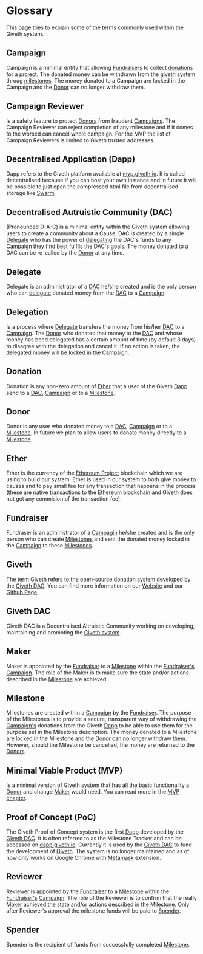# Glossary

This page tries to explain some of the terms commonly used within the Giveth system.

## <a name="glossary-campaign"></a>Campaign
Campaign is a minimal entity that allowing [Fundraisers](#glossary-fundraiser) to collect [donations](#glossary-donation) for a project. The donated money can be withdrawn from the giveth system throug [milestones](#glossary-milestone). The money donated to a Campaign are locked in the Campaign and the [Donor](#glossary-donor) can no longer withdraw them.

## <a name="glossary-campaign-reviewer"></a>Campaign Reviewer
Is a safety feature to protect [Donors](#glossary-donor) from fraudent [Campaigns](#glossary-campaign). The Campaign Reviewer can reject completion of any milestone and if it comes to the worsed can cancel whole campaign. For the MVP the list of Campaign Reviewers is limited to Giveth trusted addresses.

## <a name="glossary-Dapp"></a>Decentralised Application (Dapp)
Dapp refers to the Giveth platform available at [mvp.giveth.io](https://mvp.giveth.io). It is called decentralised because if you can host your own instance and in future it will be possible to just open the compressed html file from decentralised storage like [Swarm](http://swarm-gateways.net).

## <a name="glossary-DAC"></a>Decentralised Autruistic Community (DAC)
(Pronounced D-A-C) is a minimal entity within the Giveth system allowing users to create a community about a Cause. DAC is created by a single [Delegate](#glossary-delegate) who has the power of [delegating](#glossary-delegation) the DAC's funds to any [Campaign](#glossary-campaign) they find best fulfils the DAC's goals. The money donated to a DAC can be re-called by the [Donor](#glossary-donor) at any time.

## <a name="glossary-delegate"></a>Delegate
Delegate is an administrator of a [DAC](#glossary-DAC) he/she created and is the only person who can [delegate](#glossary-delegation) donated money from the [DAC](#glossary-DAC) to a [Campaign](#glossary-campaign).

## <a name="glossary-delegation"></a>Delegation
Is a process where [Delegate](#glossary-delegate) transfers the money from his/her [DAC](#glossary-DAC) to a [Campaign](#glossary-campaign). The [Donor](#glossary-donor) who donated that money to the [DAC](#glossary-DAC) and whose money has beed delegated has a certain amount of time (by default 3 days) to disagree with the delegation and cancel it. If no action is taken, the delegated money will be locked in the [Campaign](#glossary-campaign).

## <a name="glossary-donation"></a>Donation
Donation is any non-zero amount of [Ether](#glossary-ether) that a user of the Giveth [Dapp](#glossary-Dapp) send to a [DAC](#glossary-DAC), [Campaign](#glossary-campaign) or to a [Milestone](#glossary-milestone).

## <a name="glossary-donor"></a>Donor
Donor is any user who donated money to a [DAC](#glossary-DAC), [Campaign](#glossary-campaign) or to a [Milestone](#glossary-milestone). In future we plan to allow users to donate money directly to a [Milestone](#glossary-milestone).

## <a name="glossary-ether"></a>Ether
Ether is the currency of the [Ethereum Project](https://ethereum.org) blockchain which we are using to build our system. Ether is used in our system to both give money to causes and to pay small fee for any transaction that happens in the process (these are native transactions to the Ethereum blockchain and Giveth does not get any commision of the transaction fee).

## <a name="glossary-fundraiser"></a>Fundraiser
Fundraser is an administrator of a [Campagin](#glossary-campaign) he/she created and is the only person who can create [Milestones](#glossary-milestone) and sent the donated money locked in the [Campaign](#glossary-campaign) to these [Milestones](#glossary-milestone).

## <a name="glossary-giveth"></a>Giveth
The term Giveth refers to the open-source donation system developed by the [Giveth DAC](#glossary-giveth-DAC). You can find more information on our [Website](https://giveth.io) and our [Github Page](https://github.com/Giveth).

## <a name="glossary-giveth-DAC"></a>Giveth DAC
Giveth DAC is a Decentralised Altruistic Community working on developing, maintaining and promoting the [Giveth system](#glossary-giveth).

## <a name="glossary-maker"></a>Maker
Maker is appointed by the [Fundraiser](#glossary-fundraiser) to a [Milestone](#glossary-milestone) within the [Fundraiser's](#glossary-fundraiser) [Campaign](#glossary-campaign). The role of the Maker is to make sure the state and/or actions described in the [Milestone](#glossary-milestone) are achieved.

## <a name="glossary-milestone"></a>Milestone
Milestones are created within a [Campaign](#glossary-campaign) by the [Fundraiser](#glossary-fundraiser). The purpose of the Milestones is to provide a secure, transparent way of withdrawing the [Campaign's](#glossary-campaign) donations from the Giveth [Dapp](#glossary-Dapp) to be able to use them for the purpose set in the Milestone description. The money donated to a Milestone are locked in the Milestone and the [Donor](#glossary-donor) can no longer withdraw them. However, should the Milestone be cancelled, the money are returned to the [Donors](#glossary-donor).

## <a name="glossary-MVP"></a>Minimal Viable Product (MVP)
Is a minimal version of Giveth system that has all the basic functionality a [Donor](#glossary-donor) and change [Maker](#glossary-maker) would need. You can read more in the [MVP chapter](./MVP.md).

## <a name="glossary-PoC"></a>Proof of Concept (PoC)
The Giveth Proof of Concept system is the first [Dapp](#glossary-Dapp) developed by the [Giveth DAC](#glossary-giveth-DAC). It is often referred to as the Milestone Tracker and can be accessed on [dapp.giveth.io](https://dapp.giveth.io). Currently it is used by the [Giveth DAC](#glossary-giveth-DAC) to fund the development of [Giveth](#glossary-giveth). The system is no longer maintained and as of now only works on Google Chrome with [Metamask](#glossary-giveth-DAC) extension.

## <a name="glossary-reviewer"></a> Reviewer
Reviewer is appointed by the [Fundraiser](#glossary-fundraiser) to a [Milestone](#glossary-milestone) within the [Fundraiser's](#glossary-fundraiser) [Campaign](#glossary-campaign). The role of the Reviewer is to confirm that the really [Maker](#glossary-maker) achieved the state and/or actions described in the [Milestone](#glossary-milestone). Only after Reviewer's approval the milestone funds will be paid to [Spender](#glossary-spender).

## <a name="glossary-spender"></a> Spender
Spender is the recipient of funds from successfully completed [Milestone](#glossary-milestone).
